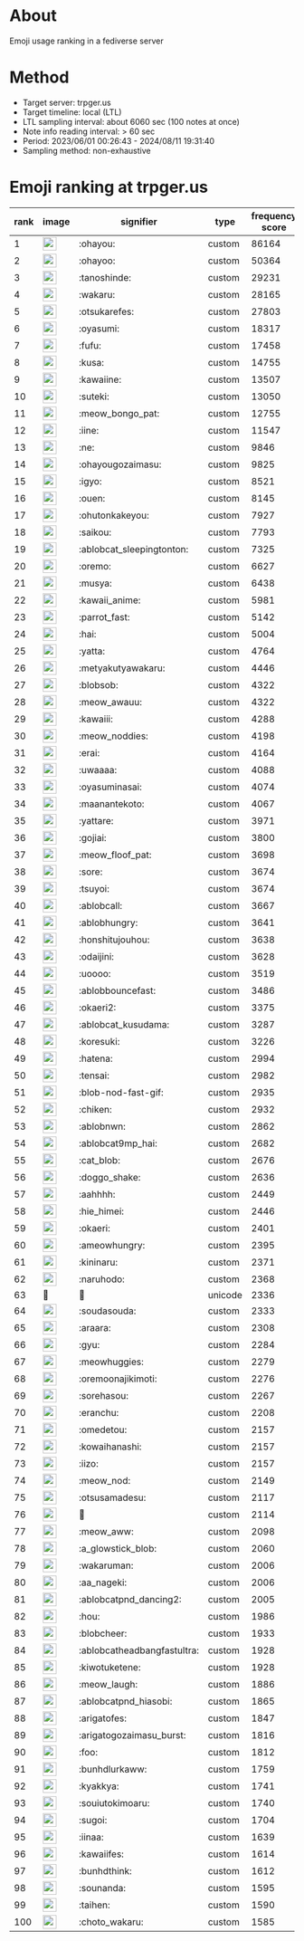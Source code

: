 # About
Emoji usage ranking in a fediverse server

# Method
- Target server: trpger.us
- Target timeline: local (LTL)
- LTL sampling interval: about 6060 sec (100 notes at once)
- Note info reading interval: > 60 sec
- Period: 2023/06/01 00:26:43 - 2024/08/11 19:31:40 
- Sampling method: non-exhaustive

# Emoji ranking at trpger.us

|rank|image|signifier|type|frequency score|
|----|----|----|----|----|
|1|<img height="24" src="https://trpger.us/emoji/ohayou.webp">|:ohayou:|custom|86164|
|2|<img height="24" src="https://trpger.us/emoji/ohayoo.webp">|:ohayoo:|custom|50364|
|3|<img height="24" src="https://trpger.us/emoji/tanoshinde.webp">|:tanoshinde:|custom|29231|
|4|<img height="24" src="https://trpger.us/emoji/wakaru.webp">|:wakaru:|custom|28165|
|5|<img height="24" src="https://trpger.us/emoji/otsukarefes.webp">|:otsukarefes:|custom|27803|
|6|<img height="24" src="https://trpger.us/emoji/oyasumi.webp">|:oyasumi:|custom|18317|
|7|<img height="24" src="https://trpger.us/emoji/fufu.webp">|:fufu:|custom|17458|
|8|<img height="24" src="https://trpger.us/emoji/kusa.webp">|:kusa:|custom|14755|
|9|<img height="24" src="https://trpger.us/emoji/kawaiine.webp">|:kawaiine:|custom|13507|
|10|<img height="24" src="https://trpger.us/emoji/suteki.webp">|:suteki:|custom|13050|
|11|<img height="24" src="https://trpger.us/emoji/meow_bongo_pat.webp">|:meow_bongo_pat:|custom|12755|
|12|<img height="24" src="https://trpger.us/emoji/iine.webp">|:iine:|custom|11547|
|13|<img height="24" src="https://trpger.us/emoji/ne.webp">|:ne:|custom|9846|
|14|<img height="24" src="https://trpger.us/emoji/ohayougozaimasu.webp">|:ohayougozaimasu:|custom|9825|
|15|<img height="24" src="https://trpger.us/emoji/igyo.webp">|:igyo:|custom|8521|
|16|<img height="24" src="https://trpger.us/emoji/ouen.webp">|:ouen:|custom|8145|
|17|<img height="24" src="https://trpger.us/emoji/ohutonkakeyou.webp">|:ohutonkakeyou:|custom|7927|
|18|<img height="24" src="https://trpger.us/emoji/saikou.webp">|:saikou:|custom|7793|
|19|<img height="24" src="https://trpger.us/emoji/ablobcat_sleepingtonton.webp">|:ablobcat_sleepingtonton:|custom|7325|
|20|<img height="24" src="https://trpger.us/emoji/oremo.webp">|:oremo:|custom|6627|
|21|<img height="24" src="https://trpger.us/emoji/musya.webp">|:musya:|custom|6438|
|22|<img height="24" src="https://trpger.us/emoji/kawaii_anime.webp">|:kawaii_anime:|custom|5981|
|23|<img height="24" src="https://trpger.us/emoji/parrot_fast.webp">|:parrot_fast:|custom|5142|
|24|<img height="24" src="https://trpger.us/emoji/hai.webp">|:hai:|custom|5004|
|25|<img height="24" src="https://trpger.us/emoji/yatta.webp">|:yatta:|custom|4764|
|26|<img height="24" src="https://trpger.us/emoji/metyakutyawakaru.webp">|:metyakutyawakaru:|custom|4446|
|27|<img height="24" src="https://trpger.us/emoji/blobsob.webp">|:blobsob:|custom|4322|
|28|<img height="24" src="https://trpger.us/emoji/meow_awauu.webp">|:meow_awauu:|custom|4322|
|29|<img height="24" src="https://trpger.us/emoji/kawaiii.webp">|:kawaiii:|custom|4288|
|30|<img height="24" src="https://trpger.us/emoji/meow_noddies.webp">|:meow_noddies:|custom|4198|
|31|<img height="24" src="https://trpger.us/emoji/erai.webp">|:erai:|custom|4164|
|32|<img height="24" src="https://trpger.us/emoji/uwaaaa.webp">|:uwaaaa:|custom|4088|
|33|<img height="24" src="https://trpger.us/emoji/oyasuminasai.webp">|:oyasuminasai:|custom|4074|
|34|<img height="24" src="https://trpger.us/emoji/maanantekoto.webp">|:maanantekoto:|custom|4067|
|35|<img height="24" src="https://trpger.us/emoji/yattare.webp">|:yattare:|custom|3971|
|36|<img height="24" src="https://trpger.us/emoji/gojiai.webp">|:gojiai:|custom|3800|
|37|<img height="24" src="https://trpger.us/emoji/meow_floof_pat.webp">|:meow_floof_pat:|custom|3698|
|38|<img height="24" src="https://trpger.us/emoji/sore.webp">|:sore:|custom|3674|
|39|<img height="24" src="https://trpger.us/emoji/tsuyoi.webp">|:tsuyoi:|custom|3674|
|40|<img height="24" src="https://trpger.us/emoji/ablobcall.webp">|:ablobcall:|custom|3667|
|41|<img height="24" src="https://trpger.us/emoji/ablobhungry.webp">|:ablobhungry:|custom|3641|
|42|<img height="24" src="https://trpger.us/emoji/honshitujouhou.webp">|:honshitujouhou:|custom|3638|
|43|<img height="24" src="https://trpger.us/emoji/odaijini.webp">|:odaijini:|custom|3628|
|44|<img height="24" src="https://trpger.us/emoji/uoooo.webp">|:uoooo:|custom|3519|
|45|<img height="24" src="https://trpger.us/emoji/ablobbouncefast.webp">|:ablobbouncefast:|custom|3486|
|46|<img height="24" src="https://trpger.us/emoji/okaeri2.webp">|:okaeri2:|custom|3375|
|47|<img height="24" src="https://trpger.us/emoji/ablobcat_kusudama.webp">|:ablobcat_kusudama:|custom|3287|
|48|<img height="24" src="https://trpger.us/emoji/koresuki.webp">|:koresuki:|custom|3226|
|49|<img height="24" src="https://trpger.us/emoji/hatena.webp">|:hatena:|custom|2994|
|50|<img height="24" src="https://trpger.us/emoji/tensai.webp">|:tensai:|custom|2982|
|51|<img height="24" src="https://trpger.us/emoji/blob-nod-fast-gif.webp">|:blob-nod-fast-gif:|custom|2935|
|52|<img height="24" src="https://trpger.us/emoji/chiken.webp">|:chiken:|custom|2932|
|53|<img height="24" src="https://trpger.us/emoji/ablobnwn.webp">|:ablobnwn:|custom|2862|
|54|<img height="24" src="https://trpger.us/emoji/ablobcat9mp_hai.webp">|:ablobcat9mp_hai:|custom|2682|
|55|<img height="24" src="https://trpger.us/emoji/cat_blob.webp">|:cat_blob:|custom|2676|
|56|<img height="24" src="https://trpger.us/emoji/doggo_shake.webp">|:doggo_shake:|custom|2636|
|57|<img height="24" src="https://trpger.us/emoji/aahhhh.webp">|:aahhhh:|custom|2449|
|58|<img height="24" src="https://trpger.us/emoji/hie_himei.webp">|:hie_himei:|custom|2446|
|59|<img height="24" src="https://trpger.us/emoji/okaeri.webp">|:okaeri:|custom|2401|
|60|<img height="24" src="https://trpger.us/emoji/ameowhungry.webp">|:ameowhungry:|custom|2395|
|61|<img height="24" src="https://trpger.us/emoji/kininaru.webp">|:kininaru:|custom|2371|
|62|<img height="24" src="https://trpger.us/emoji/naruhodo.webp">|:naruhodo:|custom|2368|
|63|🍮|🍮|unicode|2336|
|64|<img height="24" src="https://trpger.us/emoji/soudasouda.webp">|:soudasouda:|custom|2333|
|65|<img height="24" src="https://trpger.us/emoji/araara.webp">|:araara:|custom|2308|
|66|<img height="24" src="https://trpger.us/emoji/gyu.webp">|:gyu:|custom|2284|
|67|<img height="24" src="https://trpger.us/emoji/meowhuggies.webp">|:meowhuggies:|custom|2279|
|68|<img height="24" src="https://trpger.us/emoji/oremoonajikimoti.webp">|:oremoonajikimoti:|custom|2276|
|69|<img height="24" src="https://trpger.us/emoji/sorehasou.webp">|:sorehasou:|custom|2267|
|70|<img height="24" src="https://trpger.us/emoji/eranchu.webp">|:eranchu:|custom|2208|
|71|<img height="24" src="https://trpger.us/emoji/omedetou.webp">|:omedetou:|custom|2157|
|72|<img height="24" src="https://trpger.us/emoji/kowaihanashi.webp">|:kowaihanashi:|custom|2157|
|73|<img height="24" src="https://trpger.us/emoji/iizo.webp">|:iizo:|custom|2157|
|74|<img height="24" src="https://trpger.us/emoji/meow_nod.webp">|:meow_nod:|custom|2149|
|75|<img height="24" src="https://trpger.us/emoji/otsusamadesu.webp">|:otsusamadesu:|custom|2117|
|76|<img height="24" src="https://trpger.us/emoji/birthday.webp">|:birthday:|custom|2114|
|77|<img height="24" src="https://trpger.us/emoji/meow_aww.webp">|:meow_aww:|custom|2098|
|78|<img height="24" src="https://trpger.us/emoji/a_glowstick_blob.webp">|:a_glowstick_blob:|custom|2060|
|79|<img height="24" src="https://trpger.us/emoji/wakaruman.webp">|:wakaruman:|custom|2006|
|80|<img height="24" src="https://trpger.us/emoji/aa_nageki.webp">|:aa_nageki:|custom|2006|
|81|<img height="24" src="https://trpger.us/emoji/ablobcatpnd_dancing2.webp">|:ablobcatpnd_dancing2:|custom|2005|
|82|<img height="24" src="https://trpger.us/emoji/hou.webp">|:hou:|custom|1986|
|83|<img height="24" src="https://trpger.us/emoji/blobcheer.webp">|:blobcheer:|custom|1933|
|84|<img height="24" src="https://trpger.us/emoji/ablobcatheadbangfastultra.webp">|:ablobcatheadbangfastultra:|custom|1928|
|85|<img height="24" src="https://trpger.us/emoji/kiwotuketene.webp">|:kiwotuketene:|custom|1928|
|86|<img height="24" src="https://trpger.us/emoji/meow_laugh.webp">|:meow_laugh:|custom|1886|
|87|<img height="24" src="https://trpger.us/emoji/ablobcatpnd_hiasobi.webp">|:ablobcatpnd_hiasobi:|custom|1865|
|88|<img height="24" src="https://trpger.us/emoji/arigatofes.webp">|:arigatofes:|custom|1847|
|89|<img height="24" src="https://trpger.us/emoji/arigatogozaimasu_burst.webp">|:arigatogozaimasu_burst:|custom|1816|
|90|<img height="24" src="https://trpger.us/emoji/foo.webp">|:foo:|custom|1812|
|91|<img height="24" src="https://trpger.us/emoji/bunhdlurkaww.webp">|:bunhdlurkaww:|custom|1759|
|92|<img height="24" src="https://trpger.us/emoji/kyakkya.webp">|:kyakkya:|custom|1741|
|93|<img height="24" src="https://trpger.us/emoji/souiutokimoaru.webp">|:souiutokimoaru:|custom|1740|
|94|<img height="24" src="https://trpger.us/emoji/sugoi.webp">|:sugoi:|custom|1704|
|95|<img height="24" src="https://trpger.us/emoji/iinaa.webp">|:iinaa:|custom|1639|
|96|<img height="24" src="https://trpger.us/emoji/kawaiifes.webp">|:kawaiifes:|custom|1614|
|97|<img height="24" src="https://trpger.us/emoji/bunhdthink.webp">|:bunhdthink:|custom|1612|
|98|<img height="24" src="https://trpger.us/emoji/sounanda.webp">|:sounanda:|custom|1595|
|99|<img height="24" src="https://trpger.us/emoji/taihen.webp">|:taihen:|custom|1590|
|100|<img height="24" src="https://trpger.us/emoji/choto_wakaru.webp">|:choto_wakaru:|custom|1585|
